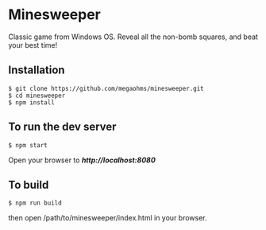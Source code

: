 # Minesweeper

Classic game from Windows OS. Reveal all the non-bomb squares, and beat your best time! 

## Installation

```
$ git clone https://github.com/megaohms/minesweeper.git
$ cd minesweeper
$ npm install
```


## To run the dev server

```
$ npm start
```
Open your browser to ***http://localhost:8080***


## To build

```
$ npm run build
```
then open /path/to/minesweeper/index.html in your browser.
